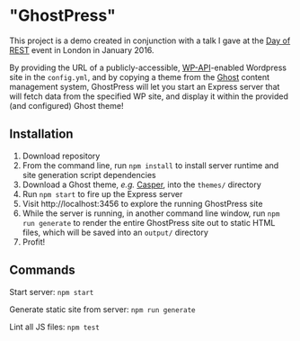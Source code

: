 # "GhostPress"

This project is a demo created in conjunction with a talk I gave at the [Day of REST](https://feelingrestful.com) event in London in January 2016.

By providing the URL of a publicly-accessible, [WP-API](https://github.com/WP-API/WP-API)-enabled Wordpress site in the `config.yml`, and by copying a theme from the [Ghost](https://ghost.org/) content management system, GhostPress will let you start an Express server that will fetch data from the specified WP site, and display it within the provided (and configured) Ghost theme!

## Installation

1. Download repository
2. From the command line, run `npm install` to install server runtime and site generation script dependencies
3. Download a Ghost theme, *e.g.* [Casper](https://github.com/TryGhost/Casper), into the `themes/` directory
4. Run `npm start` to fire up the Express server
5. Visit http://localhost:3456 to explore the running GhostPress site
6. While the server is running, in another command line window, run `npm run generate` to render the entire GhostPress site out to static HTML files, which will be saved into an `output/` directory
7. Profit!

## Commands

Start server: `npm start`

Generate static site from server: `npm run generate`

Lint all JS files: `npm test`
